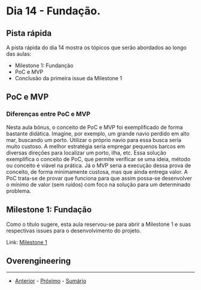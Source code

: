# Dia 14 - Fundação.

## Pista rápida

A pista rápida do dia 14 mostra os tópicos que serão abordados ao longo das aulas:

- Milestone 1: Fundanção
- PoC e MVP
- Conclusão da primeira issue da Milestone 1

## PoC e MVP

### Diferenças entre PoC e MVP

Nesta aula bônus, o conceito de PoC e MVP foi exemplificado de forma bastante didática. Imagine, por exemplo, um grande navio perdido em alto mar, buscando um porto. Utilizar o próprio navio para essa busca seria muito custoso. A melhor estratégia seria empregar pequenos barcos em diversas direções para localizar um porto, ilha, etc. Essa solução exemplifica o conceito de PoC, que permite verificar se uma ideia, método ou conceito é viável na prática. Já o MVP seria a execução dessa prova de conceito, de forma minimamente custosa, mas que ainda entrega valor.
A PoC trata-se de provar que funciona para que assim possa-se desenvolver o mínimo de valor (sem ruídos) com foco na solução para um determinado problema.

## Milestone 1: Fundação

Como o título sugere, esta aula reservou-se para abrir a Milestone 1 e suas respectivas issues para o desenvolvimento do projeto.

Link: [Milestone 1](https://github.com/ojuliomiguel/onetab/milestone/2)

## Overengineering 

--- 
- [Anterior](/curso.dev/dias/dia13.md) - [Próximo](/curso.dev/dias/dia15.md) - [Sumário](../readme.md)





















